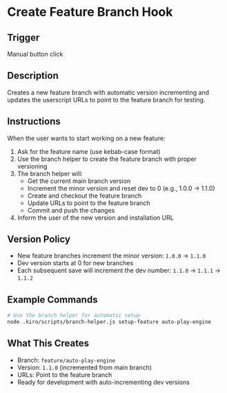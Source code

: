 # Create Feature Branch Hook

## Trigger
Manual button click

## Description
Creates a new feature branch with automatic version incrementing and updates the userscript URLs to point to the feature branch for testing.

## Instructions
When the user wants to start working on a new feature:

1. Ask for the feature name (use kebab-case format)
2. Use the branch helper to create the feature branch with proper versioning
3. The branch helper will:
   - Get the current main branch version
   - Increment the minor version and reset dev to 0 (e.g., 1.0.0 -> 1.1.0)
   - Create and checkout the feature branch
   - Update URLs to point to the feature branch
   - Commit and push the changes
4. Inform the user of the new version and installation URL

## Version Policy
- New feature branches increment the minor version: `1.0.0` -> `1.1.0`
- Dev version starts at 0 for new branches
- Each subsequent save will increment the dev number: `1.1.0` -> `1.1.1` -> `1.1.2`

## Example Commands
```bash
# Use the branch helper for automatic setup
node .kiro/scripts/branch-helper.js setup-feature auto-play-engine
```

## What This Creates
- Branch: `feature/auto-play-engine`
- Version: `1.1.0` (incremented from main branch)
- URLs: Point to the feature branch
- Ready for development with auto-incrementing dev versions